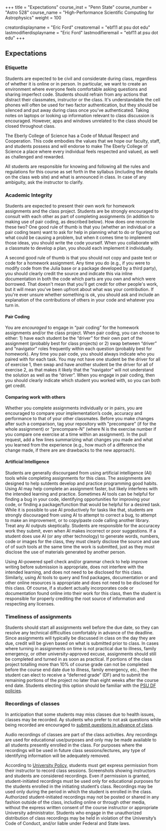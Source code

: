 +++
title = "Expectations"
course_inst = "Penn State"
course_number = "Astro 528"
course_name = "High-Performance Scientific Computing for Astrophysics"
weight = 100

creatordisplayname = "Eric Ford"
creatoremail = "ebf11 at psu dot edu"
lastmodifierdisplayname = "Eric Ford"
lastmodifieremail = "ebf11 at psu dot edu"
+++

## Expectations

### Etiquette
Students are expected to be civil and considerate during class, regardless of whether it is online or in person.  In particular, we want to create an environment where everyone feels comfortable asking questions and sharing imperfect code.  Students should refrain from any actions that distract their classmates, instructor or the class.  It's understandable the cell phones will often be used for two factor authentication, but they should be silenced and put away during class once you've authenticated.  Taking notes on laptops or looking up information relevant to class discussion is encouraged.  However, apps and windows unrelated to the class should be closed throughout class.

The Eberly College of Science has a Code of Mutual Respect and Cooperation.  This code embodies the values that we hope our faculty, staff, and students possess and will endorse to make The Eberly College of Science a place where every individual feels respected and valued, as well as challenged and rewarded.

All students are responsible for knowing and following all the rules and regulations for this course as set forth in the syllabus (including the details on the class web site) and what is announced in class.  In case of any ambiguity, ask the instructor to clarify.

<!--
## Ethics and Honorable Behavior
All Penn State, Eberly College of Science, and Astronomy Department policies regarding ethics and honorable behavior apply to this course. These can be found at:
- http://www.psu.edu/ufs/policies/47-00.html#49-20
- http://www.science.psu.edu/academic/Integrity/Policy.html
- http://www.astro.psu.edu/deptinfo/Astropolicy.html

-->

### Academic Integrity
Students are expected to present their own work for homework assignments and the class project.  Students are be strongly encouraged to consult with each other as part of completing assignments (in addition to making use of pair coding, as described below).  How does one reconcile these two?  One good rule of thumb is that you (whether an individual or a pair coding team) want to ask for help in planning what to do or figuring out what could be causing a problem, but when it comes time to implement those ideas, you should write the code yourself.  When you collaborate with a classmate to develop a plan, you should each implement it individually.  

A second good rule of thumb is that you should not copy and paste text or code for a homework assignment.  Any time you do (e.g., if you were to modify code from the Julia base or a package developed by a third party), you should clearly credit the source and indicate this via inline documentation in both the code which parts are you own and which were borrowed.  That doesn't mean that you'll get credit for other people's work, but it will mean you've been upfront about what was your contribution.  If you're ever unsure whether something is ok, you should ask and include an explanation of the contributions of others in your code and whatever you turn in.

#### Pair Coding
You are _encouraged_ to engage in “pair coding” for the homework assignments and/or the class project.  When pair coding, you can choose to either: 1) have each student be the “driver” for their own part of the assignment (probably best for class projects) or 2) swap between “driver” and “navigator” roles frequently within each question (probably best for homework).  Any time you pair code, you should always indicate who you paired with for each task.  You may not have one student be the driver for all of exercise 1, then swap and have another student be the driver for all of exercise 2, as that makes it likely that the “navigator” will not understand the solution as well as the “driver”. When you engage in pair coding, then you should clearly indicate which student you worked with, so you can both get credit.

#### Comparing work with others
Whether you complete assignments individually or in pairs, you are encouraged to compare your implementation’s code, accuracy and performance to that of your other classmates.  Before you make changes after such a comparison, tag your repository with "precompare" (if for the whole assignment) or "precompare-N" (where N is the exercise number if you compare one exercise at a time within an assignment).  In the pull request, add a few lines summarizing what changes you made and what you learned from the experience (e.g., how much of a difference the change made, if there are are drawbacks to the new approach).

#### Artificial Intelligence
Students are generally discourgaed from using artificial intelligence (AI) tools while completing assignments for this class.  The assignments are designed to help sutdents develop and practice programming good habits.  Using AI may help complete an assignment faster, but likely interferes with the intended learning and practice.  Sometimes AI tools can be helpful for finding a bug in your code, identifying opportunities for improving your code, or finding a package/function that would be helpful for a desired task.  While it is possible to use AI productively for tasks like that, students are strongly discouraged from using AI to attempt to correct a bug, to attempt to make an improvement, or to copy/paste code calling another library.  Treat any AI outputs skeptically.  Students are responsible for the accuracey work they submit, even when AI makes incorrect or poor suggestions.  If a student does use AI (or any other technology) to generate words, numbers, code or images for the class, they must clearly disclose the source and use of of such tools at the same time the work is submitted, just as they must disclose the use of materials generated by another person.  

Using AI-powered spell check and/or grammar check to help improve writing before submission is appropriate, does not interfere with the intended learning, and does not need to be disclosed for this class.  
Similarly, using AI tools to query and find packages, documentation or and other online resources  is appropriate and does not need to be disclosed for this class.  Of course, if a student actually incorporates code or documentation found online into their work for this class, then the student is responsible for properly crediting the root source of information and respecting any licenses.

### Timeliness of assignments
Students should start all assignments well before the due date, so they can resolve any technical difficulties comfortably in advance of the deadline.  Since assignments will typically be discussed in class on the day they are due, credit will be given based on what is submitted prior to class.  In cases where turning in assignments on time is not practical due to illness, family emergency, or other university-approved excuse, assignments should still be completed and turned in as soon as practical.  If portions of the class project totalling more than 10% of course grade can not be completed before the course end date due to illness, family emergency, etc., then the student can elect to receive a “deferred grade” (DF) and to submit the remaining portions of the project no later than eight weeks after the course end date.  Students electing this option should be familiar with the [PSU DF policies](http://handbook.psu.edu/content/deferred-grade).


### Recordings of classes
In anticipation that some students may miss classes due to health issues, classes may be recorded.  Ay students who prefer to not ask questions while being recorded are encouraged to [submit questions in advance of class](/syllabus/assignments/#readings--reading-questions).

Audio recordings of classes are part of the class activities. Any recordings are used for educational use/purposes and only may be made available to all students presently enrolled in the class. For purposes where the recordings will be used in future class sessions/lectures, any type of identifying information will be adequately removed.

According to [University Policy](https://policy.psu.edu/policies/ad40), students must get express permission from their instructor to record class sessions. Screenshots showing instructors and students are considered recordings. Even if permission is granted, student-initiated recordings must be used only for educational purposes for the students enrolled in the initiating student’s class. Recordings may be used only during the period in which the student is enrolled in the class. Authorized student-initiated recordings may not be posted or shared in any fashion outside of the class, including online or through other media, without the express written consent of the course instructor or appropriate University administrator. Students who engage in the unauthorized distribution of class recordings may be held in violation of the University’s Code of Conduct, and/or liable under Federal and State laws.
